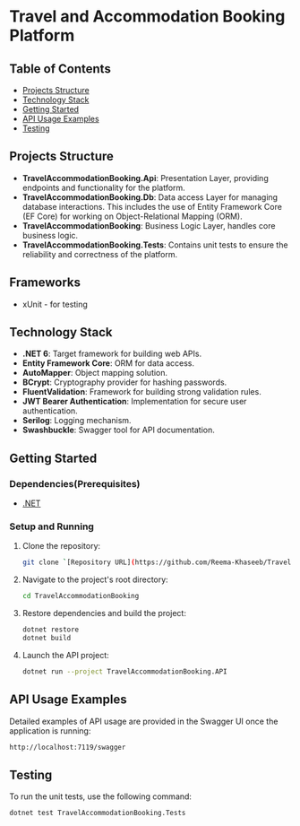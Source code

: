 # Travel and Accommodation Booking Platform

## Table of Contents

- [Projects Structure](#projects-structure)
- [Technology Stack](#technology-stack)
- [Getting Started](#getting-started)
- [API Usage Examples](#api-usage-examples)
- [Testing](#testing)

## Projects Structure
- **TravelAccommodationBooking.Api**: Presentation Layer, providing endpoints and functionality for the platform.
- **TravelAccommodationBooking.Db**: Data access Layer for managing database interactions. This includes the use of Entity Framework Core (EF Core) for working on Object-Relational Mapping (ORM).
- **TravelAccommodationBooking**: Business Logic Layer, handles core business logic.
- **TravelAccommodationBooking.Tests**: Contains unit tests to ensure the reliability and correctness of the platform.

## Frameworks
* xUnit - for testing

## Technology Stack

- **.NET 6**: Target framework for building web APIs.
- **Entity Framework Core**: ORM for data access.
- **AutoMapper**: Object mapping solution.
- **BCrypt**: Cryptography provider for hashing passwords.
- **FluentValidation**: Framework for building strong validation rules.
- **JWT Bearer Authentication**: Implementation for secure user authentication.
- **Serilog**: Logging mechanism.
- **Swashbuckle**: Swagger tool for API documentation.


## Getting Started
### Dependencies(Prerequisites)
- [.NET](https://dotnet.microsoft.com/download)

### Setup and Running

1. Clone the repository:
    ```bash
    git clone `[Repository URL](https://github.com/Reema-Khaseeb/Travel-Accommodation-Booking.git)
    ```

2. Navigate to the project's root directory:
    ```bash
    cd TravelAccommodationBooking
    ```

3. Restore dependencies and build the project:
    ```bash
    dotnet restore
    dotnet build
    ```

4. Launch the API project:<br>
    ```bash
    dotnet run --project TravelAccommodationBooking.API
    ```


## API Usage Examples
Detailed examples of API usage are provided in the Swagger UI once the application is running:<br>
```bash
http://localhost:7119/swagger
```

## Testing
To run the unit tests, use the following command: <br>
```bash
dotnet test TravelAccommodationBooking.Tests
```
